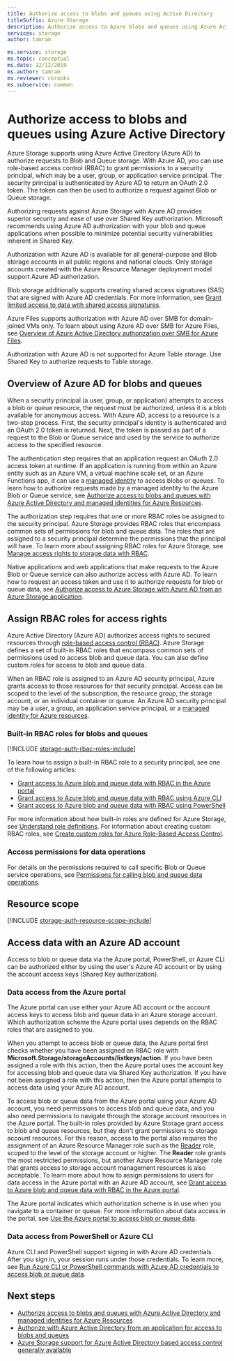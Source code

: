 ```yaml
---
title: Authorize access to blobs and queues using Active Directory
titleSuffix: Azure Storage
description: Authorize access to Azure blobs and queues using Azure Active Directory.
services: storage
author: tamram

ms.service: storage
ms.topic: conceptual
ms.date: 12/12/2019
ms.author: tamram
ms.reviewer: cbrooks
ms.subservice: common
---
```


# Authorize access to blobs and queues using Azure Active Directory

Azure Storage supports using Azure Active Directory (Azure AD) to authorize requests to Blob and Queue storage. With Azure AD, you can use role-based access control (RBAC) to grant permissions to a security principal, which may be a user, group, or application service principal. The security principal is authenticated by Azure AD to return an OAuth 2.0 token. The token can then be used to authorize a request against Blob or Queue storage.

Authorizing requests against Azure Storage with Azure AD provides superior security and ease of use over Shared Key authorization. Microsoft recommends using Azure AD authorization with your blob and queue applications when possible to minimize potential security vulnerabilities inherent in Shared Key.

Authorization with Azure AD is available for all general-purpose and Blob storage accounts in all public regions and national clouds. Only storage accounts created with the Azure Resource Manager deployment model support Azure AD authorization.

Blob storage additionally supports creating shared access signatures (SAS) that are signed with Azure AD credentials. For more information, see [Grant limited access to data with shared access signatures](storage-sas-overview.md).

Azure Files supports authorization with Azure AD over SMB for domain-joined VMs only. To learn about using Azure AD over SMB for Azure Files, see [Overview of Azure Active Directory authorization over SMB for Azure Files](../files/storage-files-active-directory-overview.md).

Authorization with Azure AD is not supported for Azure Table storage. Use Shared Key to authorize requests to Table storage.

## Overview of Azure AD for blobs and queues

When a security principal (a user, group, or application) attempts to access a blob or queue resource, the request must be authorized, unless it is a blob available for anonymous access. With Azure AD, access to a resource is a two-step process. First, the security principal's identity is authenticated and an OAuth 2.0 token is returned. Next, the token is passed as part of a request to the Blob or Queue service and used by the service to authorize access to the specified resource.

The authentication step requires that an application request an OAuth 2.0 access token at runtime. If an application is running from within an Azure entity such as an Azure VM, a virtual machine scale set, or an Azure Functions app, it can use a [managed identity](../../active-directory/managed-identities-azure-resources/overview.md) to access blobs or queues. To learn how to authorize requests made by a managed identity to the Azure Blob or Queue service, see [Authorize access to blobs and queues with Azure Active Directory and managed identities for Azure Resources](storage-auth-aad-msi.md).

The authorization step requires that one or more RBAC roles be assigned to the security principal. Azure Storage provides RBAC roles that encompass common sets of permissions for blob and queue data. The roles that are assigned to a security principal determine the permissions that the principal will have. To learn more about assigning RBAC roles for Azure Storage, see [Manage access rights to storage data with RBAC](storage-auth-aad-rbac.md).

Native applications and web applications that make requests to the Azure Blob or Queue service can also authorize access with Azure AD. To learn how to request an access token and use it to authorize requests for blob or queue data, see [Authorize access to Azure Storage with Azure AD from an Azure Storage application](storage-auth-aad-app.md).

## Assign RBAC roles for access rights

Azure Active Directory (Azure AD) authorizes access rights to secured resources through [role-based access control (RBAC)](../../role-based-access-control/overview.md). Azure Storage defines a set of built-in RBAC roles that encompass common sets of permissions used to access blob and queue data. You can also define custom roles for access to blob and queue data.

When an RBAC role is assigned to an Azure AD security principal, Azure grants access to those resources for that security principal. Access can be scoped to the level of the subscription, the resource group, the storage account, or an individual container or queue. An Azure AD security principal may be a user, a group, an application service principal, or a [managed identity for Azure resources](../../active-directory/managed-identities-azure-resources/overview.md).

### Built-in RBAC roles for blobs and queues

[!INCLUDE [storage-auth-rbac-roles-include](../../../includes/storage-auth-rbac-roles-include.md)]

To learn how to assign a built-in RBAC role to a security principal, see one of the following articles:

- [Grant access to Azure blob and queue data with RBAC in the Azure portal](storage-auth-aad-rbac-portal.md)
- [Grant access to Azure blob and queue data with RBAC using Azure CLI](storage-auth-aad-rbac-cli.md)
- [Grant access to Azure blob and queue data with RBAC using PowerShell](storage-auth-aad-rbac-powershell.md)

For more information about how built-in roles are defined for Azure Storage, see [Understand role definitions](../../role-based-access-control/role-definitions.md#management-and-data-operations). For information about creating custom RBAC roles, see [Create custom roles for Azure Role-Based Access Control](../../role-based-access-control/custom-roles.md).

### Access permissions for data operations

For details on the permissions required to call specific Blob or Queue service operations, see [Permissions for calling blob and queue data operations](https://docs.microsoft.com/rest/api/storageservices/authorize-with-azure-active-directory#permissions-for-calling-blob-and-queue-data-operations).

## Resource scope

[!INCLUDE [storage-auth-resource-scope-include](../../../includes/storage-auth-resource-scope-include.md)]

## Access data with an Azure AD account

Access to blob or queue data via the Azure portal, PowerShell, or Azure CLI can be authorized either by using the user's Azure AD account or by using the account access keys (Shared Key authorization).

### Data access from the Azure portal

The Azure portal can use either your Azure AD account or the account access keys to access blob and queue data in an Azure storage account. Which authorization scheme the Azure portal uses depends on the RBAC roles that are assigned to you.

When you attempt to access blob or queue data, the Azure portal first checks whether you have been assigned an RBAC role with **Microsoft.Storage/storageAccounts/listkeys/action**. If you have been assigned a role with this action, then the Azure portal uses the account key for accessing blob and queue data via Shared Key authorization. If you have not been assigned a role with this action, then the Azure portal attempts to access data using your Azure AD account.

To access blob or queue data from the Azure portal using your Azure AD account, you need permissions to access blob and queue data, and you also need permissions to navigate through the storage account resources in the Azure portal. The built-in roles provided by Azure Storage grant access to blob and queue resources, but they don't grant permissions to storage account resources. For this reason, access to the portal also requires the assignment of an Azure Resource Manager role such as the [Reader](../../role-based-access-control/built-in-roles.md#reader) role, scoped to the level of the storage account or higher. The **Reader** role grants the most restricted permissions, but another Azure Resource Manager role that grants access to storage account management resources is also acceptable. To learn more about how to assign permissions to users for data access in the Azure portal with an Azure AD account, see [Grant access to Azure blob and queue data with RBAC in the Azure portal](storage-auth-aad-rbac-portal.md).

The Azure portal indicates which authorization scheme is in use when you navigate to a container or queue. For more information about data access in the portal, see [Use the Azure portal to access blob or queue data](storage-access-blobs-queues-portal.md).

### Data access from PowerShell or Azure CLI

Azure CLI and PowerShell support signing in with Azure AD credentials. After you sign in, your session runs under those credentials. To learn more, see [Run Azure CLI or PowerShell commands with Azure AD credentials to access blob or queue data](authorize-active-directory-powershell.md).

## Next steps

- [Authorize access to blobs and queues with Azure Active Directory and managed identities for Azure Resources](storage-auth-aad-msi.md)
- [Authorize with Azure Active Directory from an application for access to blobs and queues](storage-auth-aad-app.md)
- [Azure Storage support for Azure Active Directory based access control generally available](https://azure.microsoft.com/blog/azure-storage-support-for-azure-ad-based-access-control-now-generally-available/)
